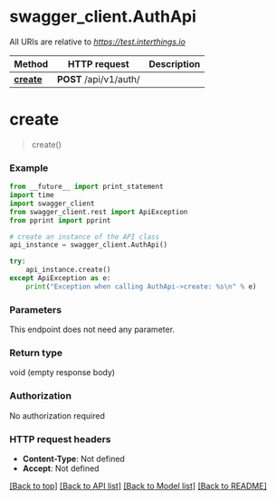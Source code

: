 # swagger_client.AuthApi

All URIs are relative to *https://test.interthings.io*

Method | HTTP request | Description
------------- | ------------- | -------------
[**create**](AuthApi.md#create) | **POST** /api/v1/auth/ | 


# **create**
> create()



### Example 
```python
from __future__ import print_statement
import time
import swagger_client
from swagger_client.rest import ApiException
from pprint import pprint

# create an instance of the API class
api_instance = swagger_client.AuthApi()

try: 
    api_instance.create()
except ApiException as e:
    print("Exception when calling AuthApi->create: %s\n" % e)
```

### Parameters
This endpoint does not need any parameter.

### Return type

void (empty response body)

### Authorization

No authorization required

### HTTP request headers

 - **Content-Type**: Not defined
 - **Accept**: Not defined

[[Back to top]](#) [[Back to API list]](../README.md#documentation-for-api-endpoints) [[Back to Model list]](../README.md#documentation-for-models) [[Back to README]](../README.md)

